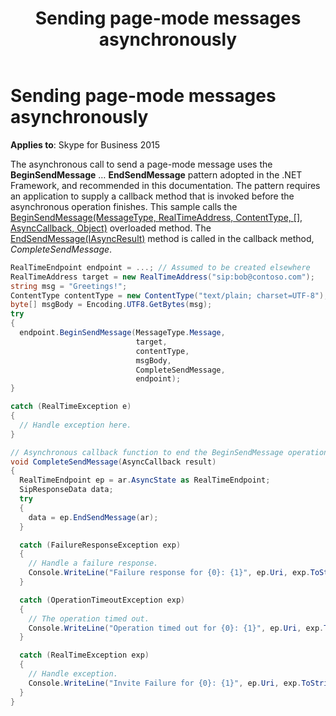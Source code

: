 ﻿---
title: Sending page-mode messages asynchronously
TOCTitle: Sending page-mode messages asynchronously
ms:assetid: cfbc3cd0-f357-40e7-b6c3-8bc0d78493e1
ms:mtpsurl: https://msdn.microsoft.com/en-us/library/Dn466050(v=office.16)
ms:contentKeyID: 65239994
ms.date: 07/27/2015
mtps_version: v=office.16
dev_langs:
- csharp
---

# Sending page-mode messages asynchronously


**Applies to**: Skype for Business 2015

The asynchronous call to send a page-mode message uses the **BeginSendMessage** … **EndSendMessage** pattern adopted in the .NET Framework, and recommended in this documentation. The pattern requires an application to supply a callback method that is invoked before the asynchronous operation finishes. This sample calls the [BeginSendMessage(MessageType, RealTimeAddress, ContentType, \[\], AsyncCallback, Object)](https://msdn.microsoft.com/en-us/library/hh161734\(v=office.16\)) overloaded method. The [EndSendMessage(IAsyncResult)](https://msdn.microsoft.com/en-us/library/hh382471\(v=office.16\)) method is called in the callback method, *CompleteSendMessage*.

``` csharp
RealTimeEndpoint endpoint = ...; // Assumed to be created elsewhere
RealTimeAddress target = new RealTimeAddress("sip:bob@contoso.com");
string msg = "Greetings!";
ContentType contentType = new ContentType("text/plain; charset=UTF-8");
byte[] msgBody = Encoding.UTF8.GetBytes(msg);
try
{
  endpoint.BeginSendMessage(MessageType.Message,
                            target,
                            contentType,
                            msgBody,
                            CompleteSendMessage,
                            endpoint);
}

catch (RealTimeException e)
{
  // Handle exception here.
}

// Asynchronous callback function to end the BeginSendMessage operation.
void CompleteSendMessage(AsyncCallback result)
{
  RealTimeEndpoint ep = ar.AsyncState as RealTimeEndpoint;
  SipResponseData data;
  try
  {
    data = ep.EndSendMessage(ar);
  }

  catch (FailureResponseException exp)
  {
    // Handle a failure response.
    Console.WriteLine("Failure response for {0}: {1}", ep.Uri, exp.ToString());
  }

  catch (OperationTimeoutException exp)
  {
    // The operation timed out.
    Console.WriteLine("Operation timed out for {0}: {1}", ep.Uri, exp.ToString());
  }

  catch (RealTimeException exp)
  {
    // Handle exception.
    Console.WriteLine("Invite Failure for {0}: {1}", ep.Uri, exp.ToString());
  }
}
```

